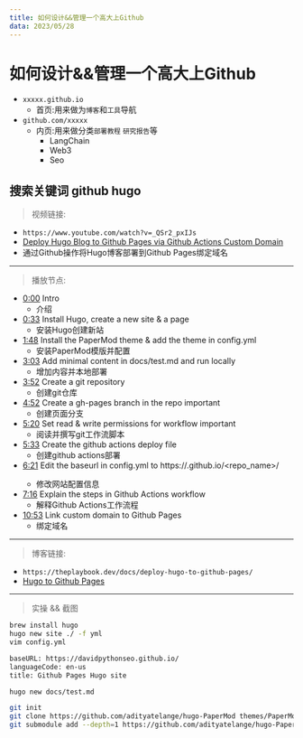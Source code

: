 ```yaml
---
title: 如何设计&&管理一个高大上Github
data: 2023/05/28
---
```


# 如何设计&&管理一个高大上Github

- `xxxxx.github.io`
  - 首页:用来做为`博客`和`工具`导航
- `github.com/xxxxx`
  - 内页:用来做分类`部署教程` `研究报告`等
    - LangChain
    - Web3
    - Seo


## 搜索关键词 github hugo 

> 视频链接:
- `https://www.youtube.com/watch?v=_QSr2_pxIJs`
- [Deploy Hugo Blog to Github Pages via Github Actions Custom Domain](https://www.youtube.com/watch?v=_QSr2_pxIJs)
- 通过Github操作将Hugo博客部署到Github Pages绑定域名


---
> 播放节点:

  - [0:00](https://www.youtube.com/watch?v=_QSr2_pxIJs&t=0s) Intro
    - 介绍
  - [0:33](https://www.youtube.com/watch?v=_QSr2_pxIJs&t=33s) Install Hugo, create a new site & a page
    - 安装Hugo创建新站
  - [1:48](https://www.youtube.com/watch?v=_QSr2_pxIJs&t=108s) Install the PaperMod theme & add the theme in config.yml
    - 安装PaperMod模版并配置
  - [3:03](https://www.youtube.com/watch?v=_QSr2_pxIJs&t=183s) Add minimal content in docs/test.md and run locally
    - 增加内容并本地部署
  - [3:52](https://www.youtube.com/watch?v=_QSr2_pxIJs&t=232s) Create a git repository
    - 创建git仓库
  - [4:52](https://www.youtube.com/watch?v=_QSr2_pxIJs&t=292s) Create a gh-pages branch in the repo important
    - 创建页面分支
  - [5:20](https://www.youtube.com/watch?v=_QSr2_pxIJs&t=320s) Set read & write permissions for workflow important
    - 阅读并撰写git工作流脚本
  - [5:33](https://www.youtube.com/watch?v=_QSr2_pxIJs&t=333s) Create the github actions deploy file
    - 创建github actions部署
  - [6:21](https://www.youtube.com/watch?v=_QSr2_pxIJs&t=381s) Edit the baseurl in config.yml to https://<username>.github.io/<repo_name>/
    - 修改网站配置信息
  - [7:16](https://www.youtube.com/watch?v=_QSr2_pxIJs&t=436s) Explain the steps in Github Actions workflow
    - 解释Github Actions工作流程
  - [10:53](https://www.youtube.com/watch?v=_QSr2_pxIJs&t=653s) Link custom domain to Github Pages
    - 绑定域名

---
> 博客链接:

- `https://theplaybook.dev/docs/deploy-hugo-to-github-pages/`
- [Hugo to Github Pages](https://theplaybook.dev/docs/deploy-hugo-to-github-pages/)

---

> 实操 && 截图

```bash
brew install hugo
hugo new site ./ -f yml
vim config.yml

baseURL: https://davidpythonseo.github.io/
languageCode: en-us
title: Github Pages Hugo site

hugo new docs/test.md

git init
git clone https://github.com/adityatelange/hugo-PaperMod themes/PaperMod --depth=1
git submodule add --depth=1 https://github.com/adityatelange/hugo-PaperMod.git themes/PaperMod


